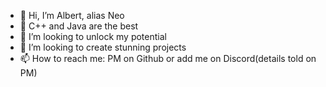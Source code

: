 - 👋 Hi, I’m Albert, alias Neo
- 🌱 C++ and Java are the best
- 👀 I’m looking to unlock my potential
- 💞️ I’m looking to create stunning projects
- 📫 How to reach me: PM on Github or add me on Discord(details told on PM)

<!---
Neo802/Neo802 is a ✨ special ✨ repository because its `README.md` (this file) appears on your GitHub profile.
You can click the Preview link to take a look at your changes.
--->
